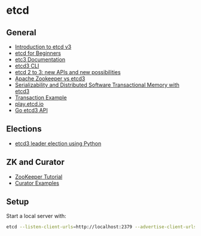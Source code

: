 # etcd

## General
* [Introduction to etcd v3](https://www.youtube.com/watch?v=hQigKX0MxPw)
* [etcd for Beginners](https://www.youtube.com/watch?v=L9xkXzpEY6Q)
* [etc3 Documentation](https://github.com/etcd-io/etcd/blob/master/Documentation/docs.md)
* [etcd3 CLI](https://github.com/etcd-io/etcd/blob/master/Documentation/dev-guide/interacting_v3.md)
* [etcd 2 to 3: new APIs and new possibilities](https://www.compose.com/articles/etcd2to3-new-apis-and-new-possibilities/)
* [Apache Zookeeper vs etcd3](https://medium.com/@Imesha94/apache-curator-vs-etcd3-9c1362600b26)
* [Serializability and Distributed Software Transactional Memory with etcd3](https://coreos.com/blog/transactional-memory-with-etcd3.html)
* [Transaction Example](https://banzaicloud.com/blog/jetcd_bug/)
* [play.etcd.io](http://play.etcd.io/play)
* [Go etcd3 API](https://godoc.org/github.com/coreos/etcd/clientv3)

## Elections
* [etcd3 leader election using Python](https://www.sandtable.com/etcd3-leader-election-using-python/)

## ZK and Curator
* [ZooKeeper Tutorial](https://data-flair.training/blogs/zookeeper-tutorial/)
* [Curator Examples](https://github.com/yiming187/curator-example/tree/master/src/main/java/com/ctrip/zk/curator/example)

## Setup
Start a local server with:
```bash
etcd --listen-client-urls=http://localhost:2379 --advertise-client-urls=http://localhost:2379
```
